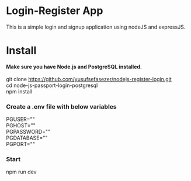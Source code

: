 <h1> Login-Register App </h1>
This is a simple login and signup application using nodeJS and expressJS.
<p>
<h1> Install </h1>

<b>Make sure you have Node.js and PostgreSQL installed.</b>
<br>
<br>
git clone https://github.com/yusufsefasezer/nodejs-register-login.git <br>
cd node-js-passport-login-postgresql <br>
npm install <br>
</p>
<p>
<h3> Create a .env file with below variables </h3>
PGUSER=""<br>
PGHOST=""<br>
PGPASSWORD=""<br>
PGDATABASE=""<br>
PGPORT=""<br>

<h3> Start </h3>
npm run dev
</p>
